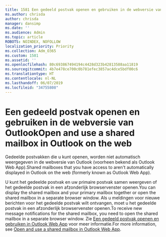 ```yaml
---
title: 1581 Een gedeeld postvak openen en gebruiken in de webversie van Outlook
ms.author: chrisda
author: chrisda
manager: dansimp
ms.date: ''
ms.audience: Admin
ms.topic: article
ROBOTS: NOINDEX, NOFOLLOW
localization_priority: Priority
ms.collection: Adm_O365
ms.custom: 1581
ms.assetid: ''
ms.openlocfilehash: 80c693867494194c4428d323b42813588aa11819
ms.sourcegitcommit: 4b7e478ce700c0b781efec3857ac4dce5bdf00c6
ms.translationtype: HT
ms.contentlocale: nl-NL
ms.lasthandoff: 06/07/2019
ms.locfileid: "34755808"
---
```

# <a name="open-and-use-a-shared-mailbox-in-outlook-on-the-web"></a><span data-ttu-id="10b32-102">Een gedeeld postvak openen en gebruiken in de webversie van Outlook</span><span class="sxs-lookup"><span data-stu-id="10b32-102">Open and use a shared mailbox in Outlook on the web</span></span>

<span data-ttu-id="10b32-103">Gedeelde postvakken die u kunt openen, worden niet automatisch weergegeven in de webversie van Outlook (voorheen bekend als Outlook Web App).</span><span class="sxs-lookup"><span data-stu-id="10b32-103">Shared mailboxes that you have access to aren't automatically displayed in Outlook on the web (formerly known as Outlook Web App).</span></span>

<span data-ttu-id="10b32-104">U kunt het gedeelde postvak en uw primaire postvak samen weergeven of het gedeelde postvak in een afzonderlijk browservenster openen.</span><span class="sxs-lookup"><span data-stu-id="10b32-104">You can display the shared mailbox and your primary mailbox together or open the shared mailbox in a separate browser window.</span></span> <span data-ttu-id="10b32-105">Als u meldingen voor nieuwe berichten voor het gedeelde postvak wilt ontvangen, moet u het gedeelde postvak in een afzonderlijk browservenster openen.</span><span class="sxs-lookup"><span data-stu-id="10b32-105">To receive new message notifications for the shared mailbox, you need to open the shared mailbox in a separate browser window.</span></span> <span data-ttu-id="10b32-106">Zie [Een gedeeld postvak openen en gebruiken in Outlook Web App](https://support.office.com/article/BC127866-42BE-4DE7-92AE-1EF2F787FD5C) voor meer informatie.</span><span class="sxs-lookup"><span data-stu-id="10b32-106">For more information, see [Open and use a shared mailbox in Outlook Web App](https://support.office.com/article/BC127866-42BE-4DE7-92AE-1EF2F787FD5C).</span></span>
